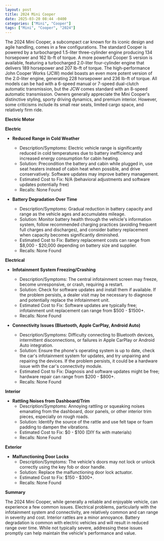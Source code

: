 ```yaml
---
layout: post
title: 2024 Mini Cooper
date: 2025-03-20 08:44 -0400
categories: ["Mini", "Cooper"]
tags: ["Mini", "Cooper", "2024"]
---
```

The 2024 Mini Cooper, a subcompact car known for its iconic design and agile handling, comes in a few configurations. The standard Cooper is powered by a turbocharged 1.5-liter three-cylinder engine producing 134 horsepower and 162 lb-ft of torque. A more powerful Cooper S version is available, featuring a turbocharged 2.0-liter four-cylinder engine that delivers 189 horsepower and 207 lb-ft of torque. The high-performance John Cooper Works (JCW) model boasts an even more potent version of the 2.0-liter engine, generating 228 horsepower and 236 lb-ft of torque. All models can be had with a 6-speed manual or 7-speed dual-clutch automatic transmission, but the JCW comes standard with an 8-speed automatic transmission. Owners generally appreciate the Mini Cooper's distinctive styling, sporty driving dynamics, and premium interior. However, some criticisms include its small rear seats, limited cargo space, and relatively firm ride.

**Electric Motor**

**Electric**

*   **Reduced Range in Cold Weather**
    *   Description/Symptoms: Electric vehicle range is significantly reduced in cold temperatures due to battery inefficiency and increased energy consumption for cabin heating.
    *   Solution: Precondition the battery and cabin while plugged in, use seat heaters instead of cabin heat when possible, and drive conservatively. Software updates may improve battery management.
    *   Estimated Cost to Fix: N/A (behavioral adjustments and software updates potentially free)
    *   Recalls: None Found

*   **Battery Degradation Over Time**
    *   Description/Symptoms: Gradual reduction in battery capacity and range as the vehicle ages and accumulates mileage.
    *   Solution: Monitor battery health through the vehicle's information system, follow recommended charging practices (avoiding frequent full charges and discharges), and consider battery replacement when capacity becomes significantly diminished.
    *   Estimated Cost to Fix: Battery replacement costs can range from $8,000 - $20,000 depending on battery size and supplier.
    *   Recalls: None Found

**Electrical**

*   **Infotainment System Freezing/Crashing**
    *   Description/Symptoms: The central infotainment screen may freeze, become unresponsive, or crash, requiring a restart.
    *   Solution: Check for software updates and install them if available. If the problem persists, a dealer visit may be necessary to diagnose and potentially replace the infotainment unit.
    *   Estimated Cost to Fix: Software updates are typically free; infotainment unit replacement can range from $500 - $1500+.
    *   Recalls: None Found

*   **Connectivity Issues (Bluetooth, Apple CarPlay, Android Auto)**
    *   Description/Symptoms: Difficulty connecting to Bluetooth devices, intermittent disconnections, or failures in Apple CarPlay or Android Auto integration.
    *   Solution: Ensure the phone's operating system is up to date, check the car's infotainment system for updates, and try unpairing and repairing the devices. If the problem persists, it could be a hardware issue with the car's connectivity module.
    *   Estimated Cost to Fix: Diagnosis and software updates might be free; hardware repair can range from $200 - $800+.
    *   Recalls: None Found

**Interior**

*   **Rattling Noises from Dashboard/Trim**
    *   Description/Symptoms: Annoying rattling or squeaking noises emanating from the dashboard, door panels, or other interior trim pieces, especially on rough roads.
    *   Solution: Identify the source of the rattle and use felt tape or foam padding to dampen the vibrations.
    *   Estimated Cost to Fix: $0 - $100 (DIY fix with materials)
    *   Recalls: None Found

**Exterior**

*   **Malfunctioning Door Locks**
    * Description/Symptoms: The vehicle's doors may not lock or unlock correctly using the key fob or door handle.
    * Solution: Replace the malfunctioning door lock actuator.
    * Estimated Cost to Fix: $150 - $300+.
    * Recalls: None Found

**Summary**

The 2024 Mini Cooper, while generally a reliable and enjoyable vehicle, can experience a few common issues. Electrical problems, particularly with the infotainment system and connectivity, are relatively common and can range in severity and cost. Interior rattles are a minor annoyance. Battery degradation is common with electric vehicles and will result in reduced range over time. While not typically severe, addressing these issues promptly can help maintain the vehicle's performance and value.

